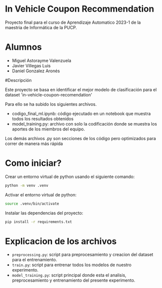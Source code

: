 # In Vehicle Coupon Recommendation

Proyecto final para el curso de Aprendizaje Automatico 2023-1 de la maestria de Informática de la PUCP.

# Alumnos

- Miguel Astorayme Valenzuela
- Javier Villegas Luis
- Daniel Gonzalez Aronés

#Descripción

Este proyecto se basa en identificar el mejor modelo de clasificación para el dataset 'in-vehicle-coupon-recomendation'

Para ello se ha subido los siguientes archivos.

- codigo_final_ml.ipynb: código ejecutado en un notebook que muestra todos los resultados obtenidos
- model_training.py: archivo con solo la codificación donde se muestra los aportes de los miembros del equipo.

Los demás archivos .py son secciones de los código pero optimizados para correr de manera más rápida

# Como iniciar?

Crear un entorno virtual de python usando el siguiente comando:

```sh
python -m venv .venv
```

Activar el entorno virtual de python:

```sh
source .venv/bin/activate
```

Instalar las dependencias del proyecto:

```sh
pip install -r requirements.txt
```

# Explicacion de los archivos

* `preprocessing.py`: script para preprocesamiento y creacion del dataset para el entrenamiento.
* `train.py`: script para entrenar todos los modelos de nuestro experimento.
* `model_training.py`: script principal donde esta el analisis, preprocesamiento y entrenamiento del presente experimento.
